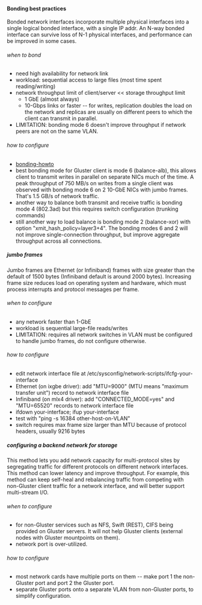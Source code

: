 #### Bonding best practices

Bonded network interfaces incorporate multiple physical interfaces into a single logical bonded interface, with a single IP addr. An N-way bonded interface can survive loss of N-1 physical interfaces, and performance can be improved in some cases.

###### when to bond

-   need high availability for network link
-   workload: sequential access to large files (most time spent reading/writing)
-   network throughput limit of client/server \<\< storage throughput limit
    -   1 GbE (almost always)
    -   10-Gbps links or faster -- for writes, replication doubles the load on the network and replicas are usually on different peers to which the client can transmit in parallel.
-   LIMITATION: bonding mode 6 doesn't improve throughput if network peers are not on the same VLAN.

###### how to configure

-   [bonding-howto](http://www.linuxquestions.org/linux/answers/Networking/Linux_bonding_howto_0)
-   best bonding mode for Gluster client is mode 6 (balance-alb), this allows client to transmit writes in parallel on separate NICs much of the time. A peak throughput of 750 MB/s on writes from a single client was observed with bonding mode 6 on 2 10-GbE NICs with jumbo frames. That's 1.5 GB/s of network traffic.
-   another way to balance both transmit and receive traffic is bonding mode 4 (802.3ad) but this requires switch configuration (trunking commands)
-   still another way to load balance is bonding mode 2 (balance-xor) with option "xmit\_hash\_policy=layer3+4". The bonding modes 6 and 2 will not improve single-connection throughput, but improve aggregate throughput across all connections.

##### jumbo frames

Jumbo frames are Ethernet (or Infiniband) frames with size greater than the default of 1500 bytes (Infiniband default is around 2000 bytes). Increasing frame size reduces load on operating system and hardware, which must process interrupts and protocol messages per frame.

###### when to configure

-   any network faster than 1-GbE
-   workload is sequential large-file reads/writes
-   LIMITATION: requires all network switches in VLAN must be configured to handle jumbo frames, do not configure otherwise.

###### how to configure

-   edit network interface file at /etc/sysconfig/network-scripts/ifcfg-your-interface
-   Ethernet (on ixgbe driver): add "MTU=9000" (MTU means "maximum transfer unit") record to network interface file
-   Infiniband (on mlx4 driver): add "CONNECTED\_MODE=yes" and "MTU=65520" records to network interface file
-   ifdown your-interface; ifup your-interface
-   test with "ping -s 16384 other-host-on-VLAN"
-   switch requires max frame size larger than MTU because of protocol headers, usually 9216 bytes

##### configuring a backend network for storage

This method lets you add network capacity for multi-protocol sites by segregating traffic for different protocols on different network interfaces. This method can lower latency and improve throughput. For example, this method can keep self-heal and rebalancing traffic from competing with non-Gluster client traffic for a network interface, and will better support multi-stream I/O.

###### when to configure

-   for non-Gluster services such as NFS, Swift (REST), CIFS being provided on Gluster servers. It will not help Gluster clients (external nodes with Gluster mountpoints on them).
-   network port is over-utilized.

###### how to configure

-   most network cards have multiple ports on them -- make port 1 the non-Gluster port and port 2 the Gluster port.
-   separate Gluster ports onto a separate VLAN from non-Gluster ports, to simplify configuration.